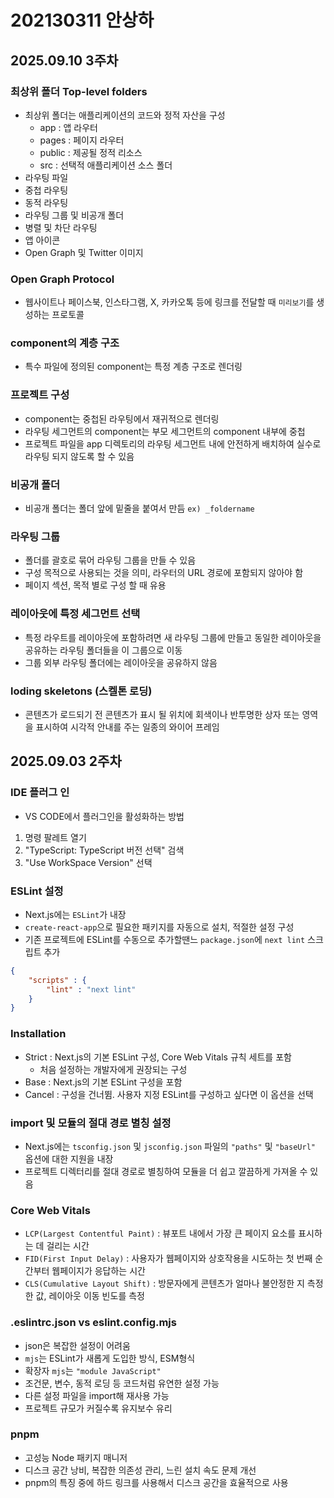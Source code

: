 # 202130311 안상하

## 2025.09.10 3주차

### 최상위 폴더 Top-level folders
* 최상위 폴더는 애플리케이션의 코드와 정적 자산을 구성
    * app : 앱 라우터
    * pages : 페이지 라우터
    * public : 제공될 정적 리소스
    * src : 선택적 애플리케이션 소스 폴더
* 라우팅 파일
* 중첩 라우팅
* 동적 라우팅
* 라우팅 그룹 및 비공개 폴더
* 병렬 및 차단 라우팅
* 앱 아이콘
* Open Graph 및 Twitter 이미지

### Open Graph Protocol
* 웹사이트나 페이스북, 인스타그램, X, 카카오톡 등에 링크를 전달할 때 `미리보기`를 생성하는 프로토콜

### component의 계층 구조
* 특수 파일에 정의된 component는 특정 계층 구조로 렌더링

### 프로젝트 구성
* component는 중첩된 라우팅에서 재귀적으로 렌더링
* 라우팅 세그먼트의 component는 부모 세그먼트의 component 내부에 중첩
* 프로젝트 파일을 app 디렉토리의 라우팅 세그먼트 내에 안전하게 배치하여 실수로 라우팅 되지 않도록 할 수 있음

### 비공개 폴더
* 비공개 폴더는 폴더 앞에 밑줄을 붙여서 만듬 `ex) _foldername`

### 라우팅 그룹
* 폴더를 괄호로 묶어 라우팅 그룹을 만들 수 있음
* 구성 목적으로 사용되는 것을 의미, 라우터의 URL 경로에 포함되지 않아야 함
* 페이지 섹션, 목적 별로 구성 할 때 유용

### 레이아웃에 특정 세그먼트 선택
* 특정 라우트를 레이아웃에 포함하려면 새 라우팅 그룹에 만들고 동일한 레이아웃을 공유하는 라우팅 폴더들을 이 그룹으로 이동
* 그룹 외부 라우팅 폴더에는 레이아웃을 공유하지 않음

### loding skeletons (스켈톤 로딩)
* 콘텐츠가 로드되기 전 콘텐츠가 표시 될 위치에 회색이나 반투명한 상자 또는 영역을 표시하여 시각적 안내를 주는 일종의 와이어 프레임 

## 2025.09.03 2주차

### IDE 플러그 인
* VS CODE에서 플러그인을 활성화하는 방법 
1. 명령 팔레트 열기
2. "TypeScript: TypeScript 버전 선택" 검색
3. "Use WorkSpace Version" 선택

### ESLint 설정
* Next.js에는 `ESLint`가 내장
* `create-react-app`으로 필요한 패키지를 자동으로 설치, 적절한 설정 구성
* 기존 프로젝트에 ESLint를 수동으로 추가할땐느 `package.json`에 `next lint` 스크립트 추가
~~~json
{
    "scripts" : {
        "lint" : "next lint"
    }
}
~~~

### Installation
* Strict : Next.js의 기본 ESLint 구성, Core Web Vitals 규칙 세트를 포함
    * 처음 설정하는 개발자에게 권장되는 구성
* Base : Next.js의 기본 ESLint 구성을 포함
* Cancel : 구성을 건너뜀. 사용자 지정 ESLint를 구성하고 싶다면 이 옵션을 선택

### import 및 모듈의 절대 경로 별칭 설정
* Next.js에는 `tsconfig.json` 및 `jsconfig.json` 파일의 `"paths"` 및 `"baseUrl"` 옵션에 대한 지원을 내장
* 프로젝트 디렉터리를 절대 경로로 별칭하여 모듈을 더 쉽고 깔끔하게 가져올 수 있음

### Core Web Vitals
* `LCP(Largest Contentful Paint)` : 뷰포트 내에서 가장 큰 페이지 요소를 표시하는 데 걸리는 시간
* `FID(First Input Delay)` : 사용자가 웹페이지와 상호작용을 시도하는 첫 번째 순간부터 웹페이지가 응답하는 시간
* `CLS(Cumulative Layout Shift)` : 방문자에게 콘텐츠가 얼마나 불안정한 지 측정한 값, 레이아웃 이동 빈도를 측정

### .eslintrc.json vs eslint.config.mjs
* json은 복잡한 설정이 어려움
* `mjs`는 ESLint가 새롭게 도입한 방식, ESM형식
* 확장자 `mjs`는 `"module JavaScript"`
* 조건문, 변수, 동적 로딩 등 코드처럼 유연한 설정 가능
* 다른 설정 파일을 import해 재사용 가능
* 프로젝트 규모가 커질수록 유지보수 유리

### pnpm
* 고성능 Node 패키지 매니저
* 디스크 공간 낭비, 복잡한 의존성 관리, 느린 설치 속도 문제 개선
* pnpm의 특징 중에 하드 링크를 사용해서 디스크 공간을 효율적으로 사용